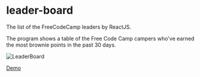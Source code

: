 # leader-board
The list of the FreeCodeCamp leaders by ReactJS.

The program shows a table of the Free Code Camp campers who've earned the most brownie points in the past 30 days.

![LeaderBoard](https://alivemary.github.com/img/leaderboard.jpg)

[Demo](https://alivemary.github.io/leader-board)
